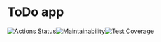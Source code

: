 # ToDo app
[![Actions Status](https://github.com/jkulds/python-project-52/actions/workflows/hexlet-check.yml/badge.svg)](https://github.com/jkulds/python-project-52/actions)[![Maintainability](https://api.codeclimate.com/v1/badges/4bd146d9fa7543bcfcf9/maintainability)](https://codeclimate.com/github/jkulds/python-project-52/maintainability)[![Test Coverage](https://api.codeclimate.com/v1/badges/4bd146d9fa7543bcfcf9/test_coverage)](https://codeclimate.com/github/jkulds/python-project-52/test_coverage)